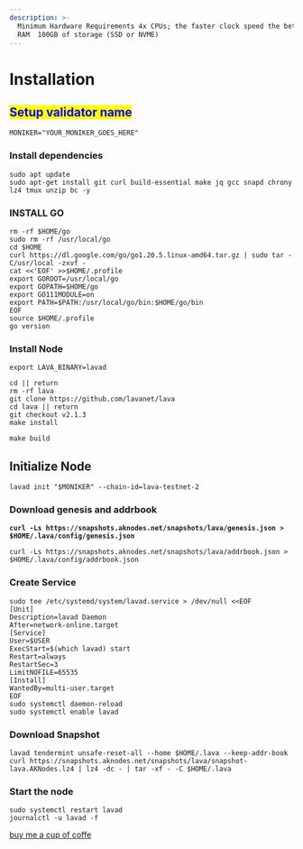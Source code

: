 ```yaml
---
description: >-
  Minimum Hardware Requirements 4x CPUs; the faster clock speed the better  8GB
  RAM  100GB of storage (SSD or NVME)
---
```


# Installation

## <mark style="color:blue;">Setup validator name</mark> <a href="#setup-validator-name" id="setup-validator-name"></a>

```
MONIKER="YOUR_MONIKER_GOES_HERE"
```

### Install dependencies <a href="#install-dependencies" id="install-dependencies"></a>

```
sudo apt update
sudo apt-get install git curl build-essential make jq gcc snapd chrony lz4 tmux unzip bc -y
```

### **INSTALL GO**

```
rm -rf $HOME/go
sudo rm -rf /usr/local/go
cd $HOME
curl https://dl.google.com/go/go1.20.5.linux-amd64.tar.gz | sudo tar -C/usr/local -zxvf -
cat <<'EOF' >>$HOME/.profile
export GOROOT=/usr/local/go
export GOPATH=$HOME/go
export GO111MODULE=on
export PATH=$PATH:/usr/local/go/bin:$HOME/go/bin
EOF
source $HOME/.profile
go version
```

### Install Node

```
export LAVA_BINARY=lavad

cd || return
rm -rf lava
git clone https://github.com/lavanet/lava
cd lava || return
git checkout v2.1.3
make install

make build
```

## **Initialize Node**

```
lavad init "$MONIKER" --chain-id=lava-testnet-2
```

### Download genesis and addrbook

<pre><code><strong>curl -Ls https://snapshots.aknodes.net/snapshots/lava/genesis.json > $HOME/.lava/config/genesis.json
</strong></code></pre>

```
curl -Ls https://snapshots.aknodes.net/snapshots/lava/addrbook.json > $HOME/.lava/config/addrbook.json
```

### **Create Service**

```
sudo tee /etc/systemd/system/lavad.service > /dev/null <<EOF
[Unit]
Description=lavad Daemon
After=network-online.target
[Service]
User=$USER
ExecStart=$(which lavad) start
Restart=always
RestartSec=3
LimitNOFILE=65535
[Install]
WantedBy=multi-user.target
EOF
sudo systemctl daemon-reload
sudo systemctl enable lavad
```

### **Download Snapshot**

```
lavad tendermint unsafe-reset-all --home $HOME/.lava --keep-addr-book 
curl https://snapshots.aknodes.net/snapshots/lava/snapshot-lava.AKNodes.lz4 | lz4 -dc - | tar -xf - -C $HOME/.lava
```

### Start the node

```
sudo systemctl restart lavad
journalctl -u lavad -f
```

[buy me a cup of coffe](https://www.paypal.com/paypalme/AbdelAkridi?country.x=NL\&locale.x=en\_US)
